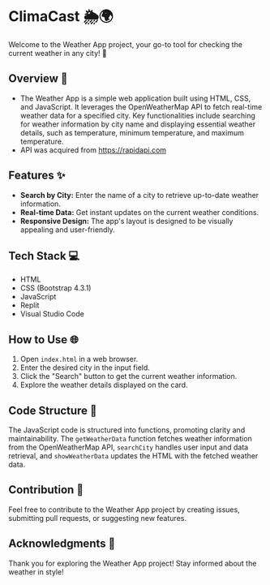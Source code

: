 # ClimaCast 🌦️🌍

Welcome to the Weather App project, your go-to tool for checking the current weather in any city! 🚀

## Overview 📝

- The Weather App is a simple web application built using HTML, CSS, and JavaScript. It leverages the OpenWeatherMap API to fetch real-time weather data for a specified city. Key functionalities include searching for weather information by city name and displaying essential weather details, such as temperature, minimum temperature, and maximum temperature.
- API was acquired from https://rapidapi.com

## Features ✨

- **Search by City:** Enter the name of a city to retrieve up-to-date weather information.
- **Real-time Data:** Get instant updates on the current weather conditions.
- **Responsive Design:** The app's layout is designed to be visually appealing and user-friendly.

## Tech Stack 💻

- HTML
- CSS (Bootstrap 4.3.1)
- JavaScript
- Replit
- Visual Studio Code

## How to Use 🌐

1. Open `index.html` in a web browser.
2. Enter the desired city in the input field.
3. Click the "Search" button to get the current weather information.
4. Explore the weather details displayed on the card.

## Code Structure 🧱

The JavaScript code is structured into functions, promoting clarity and maintainability. The `getWeatherData` function fetches weather information from the OpenWeatherMap API, `searchCity` handles user input and data retrieval, and `showWeatherData` updates the HTML with the fetched weather data.

## Contribution 🤝

Feel free to contribute to the Weather App project by creating issues, submitting pull requests, or suggesting new features.

## Acknowledgments 🌟

Thank you for exploring the Weather App project! Stay informed about the weather in style!

